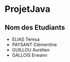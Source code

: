# ProjetJava

## Nom des Etudiants
- ELIAS Teresa
- PAYSANT Clémentine
- GUILLOU Aurélien
- GALLOIS Erwann